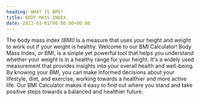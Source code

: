 ```yaml
---
heading: WHAT IS BMI?
title: BODY MASS INDEX
date: 2023-01-01T00:00:00+00:00
---
```


The body mass index _(BMI)_ is a measure that uses your height and weight to work out if your weight is healthy.
Welcome to our BMI Calculator! Body Mass Index, or BMI, is a simple yet powerful tool that helps you understand whether your weight is in a healthy range for your height. It's a widely used measurement that provides insights into your overall health and well-being. By knowing your BMI, you can make informed decisions about your lifestyle, diet, and exercise, working towards a healthier and more active life. Our BMI Calculator makes it easy to find out where you stand and take positive steps towards a balanced and healthier future.
